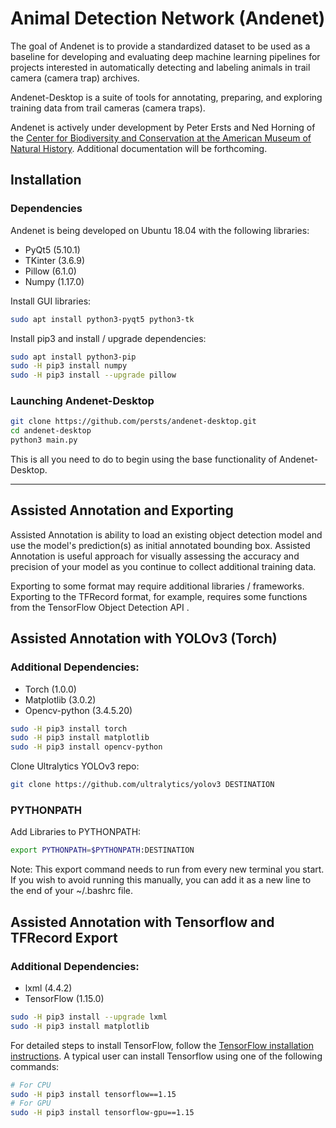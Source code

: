 # Animal Detection Network (Andenet)

The goal of Andenet is to provide a standardized dataset to be used as a baseline for developing and evaluating deep machine learning pipelines for projects interested in automatically detecting and labeling animals in trail camera (camera trap) archives.

Andenet-Desktop is a suite of tools for annotating, preparing, and exploring training data from trail cameras (camera traps).

Andenet is actively under development by Peter Ersts and Ned Horning of the [Center for Biodiversity and Conservation at the American Museum of Natural History](https://www.amnh.org/our-research/center-for-biodiversity-conservation). Additional documentation will be forthcoming.



## Installation

### Dependencies
Andenet is being developed on Ubuntu 18.04 with the following libraries:

* PyQt5 (5.10.1)
* TKinter (3.6.9)
* Pillow (6.1.0)
* Numpy (1.17.0)

Install GUI libraries:

``` bash
sudo apt install python3-pyqt5 python3-tk
```
Install pip3 and install / upgrade dependencies:

```bash
sudo apt install python3-pip
sudo -H pip3 install numpy
sudo -H pip3 install --upgrade pillow
```

### Launching Andenet-Desktop
```bash
git clone https://github.com/persts/andenet-desktop.git
cd andenet-desktop
python3 main.py
```
This is all you need to do to begin using the base functionality of Andenet-Desktop.

------





## Assisted Annotation and Exporting

Assisted Annotation is ability to load an existing object detection model and use the model's prediction(s) as initial annotated bounding box. Assisted Annotation is useful approach for visually assessing the accuracy and precision of your model as you continue to collect additional training data. 

Exporting to some format may require additional libraries / frameworks. Exporting to the TFRecord format, for example, requires some functions from the TensorFlow Object Detection API .



## Assisted Annotation with YOLOv3 (Torch)

### Additional Dependencies:
* Torch (1.0.0)
* Matplotlib (3.0.2)
* Opencv-python (3.4.5.20)

``` bash
sudo -H pip3 install torch
sudo -H pip3 install matplotlib
sudo -H pip3 install opencv-python
```

Clone Ultralytics YOLOv3 repo:
``` bash
git clone https://github.com/ultralytics/yolov3 DESTINATION
```
### PYTHONPATH
Add Libraries to PYTHONPATH:
``` bash
export PYTHONPATH=$PYTHONPATH:DESTINATION
```
Note: This export command needs to run from every new terminal you start. If you wish to avoid running this manually, you can add it as a new line to the end of your ~/.bashrc file.





## Assisted Annotation with Tensorflow and TFRecord Export

### Additional Dependencies:
* lxml (4.4.2)
* TensorFlow (1.15.0)

```bash
sudo -H pip3 install --upgrade lxml
sudo -H pip3 install matplotlib
```

For detailed steps to install TensorFlow, follow the [TensorFlow installation instructions](https://www.tensorflow.org/install/). A typical user can install Tensorflow using one of the following commands:

``` bash
# For CPU
sudo -H pip3 install tensorflow==1.15
# For GPU
sudo -H pip3 install tensorflow-gpu==1.15
